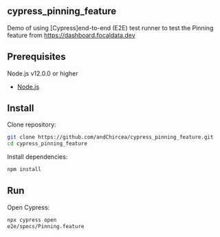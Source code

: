 ## cypress_pinning_feature

Demo of using [Cypress]end-to-end (E2E) test runner to test the Pinning feature from https://dashboard.focaldata.dev

## Prerequisites

Node.js v12.0.0 or higher

-   [Node.js](https://nodejs.org/)

## Install

Clone repository:

```sh
git clone https://github.com/andChircea/cypress_pinning_feature.git
cd cypress_pinning_feature
```

Install dependencies:

```sh
npm install
```

## Run

Open Cypress:

```sh
npx cypress open
e2e/specs/Pinning.feature
```
